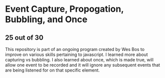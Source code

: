# Event Capture, Propogation, Bubbling, and Once
## 25 out of 30
This repository is part of an ongoing program created by Wes Bos to improve on various skills pertaining to javascript.
I learned more about capturing vs bubbling. I also learned about once, which is made true, will allow one event to be recorded and it will ignore any subsequent events that are being listened for on that specific element.
